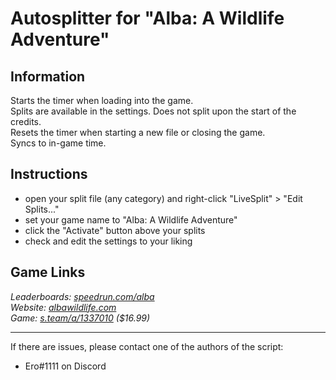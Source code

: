 # Autosplitter for "Alba: A Wildlife Adventure"
## Information
Starts the timer when loading into the game.  
Splits are available in the settings. Does not split upon the start of the credits.  
Resets the timer when starting a new file or closing the game.  
Syncs to in-game time.

## Instructions
* open your split file (any category) and right-click "LiveSplit" > "Edit Splits..."
* set your game name to "Alba: A Wildlife Adventure"
* click the "Activate" button above your splits
* check and edit the settings to your liking

## Game Links
*Leaderboards: [speedrun.com/alba](https://speedrun.com/alba)*  
*Website: [albawildlife.com](https://albawildlife.com)*  
*Game: [s.team/a/1337010](https://s.team/a/1337010) ($16.99)*

---
If there are issues, please contact one of the authors of the script:  
* Ero#1111 on Discord